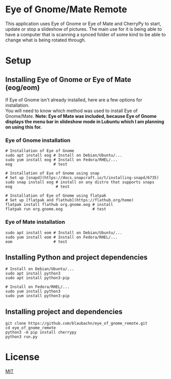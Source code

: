 # Eye of Gnome/Mate Remote

This application uses Eye of Gnome or Eye of Mate and CherryPy to start, update or stop a slideshow of pictures. The main use for it is being able to have a computer that is scanning a synced folder of some kind to be able to change what is being rotated through.

# Setup

## Installing Eye of Gnome or Eye of Mate (eog/eom)

If Eye of Gnome isn't already installed, here are a few options for installation.  
You will need to know which method was used to install Eye of Gnome/Mate.
**Note: Eye of Mate was included, because Eye of Gnome displays the menu bar in slideshow mode in Lubuntu which I am planning on using this for.**

### Eye of Gnome installation

```
# Installation of Eye of Gnome
sudo apt install eog # Install on Debian/Ubuntu/...
sudo yum install eog # Install on Fedora/RHEL/...
eog                  # test

# Installation of Eye of Gnome using snap
# Set up [snapd](https://docs.snapcraft.io/t/installing-snapd/6735)
sudo snap install eog # install on any distro that supports snaps
eog                   # test

# Installation of Eye of Gnome using flatpak
# Set up [flatpak and flathub](https://flathub.org/home)
flatpak install flathub org.gnome.eog # install
flatpak run org.gnome.eog             # test
```

### Eye of Mate installation

```
sudo apt install eom # Install on Debian/Ubuntu/...
sudo yum install eom # Install on Fedora/RHEL/...
eom                  # test
```

## Installing Python and project dependencies

```
# Install on Debian/Ubuntu/...
sudo apt install python3 
sudo apt install python3-pip

# Install on Fedora/RHEL/...
sudo yum install python3 
sudo yum install python3-pip
```

## Installing project and dependencies

```
git clone https://github.com/blaubachn/eye_of_gnome_remote.git
cd eye_of_gnome_remote
python3 -m pip install cherrypy
python3 run.py
```

# License

[MIT](https://github.com/blaubachn/eye_of_gnome_remote/blob/master/LICENSE.md)
